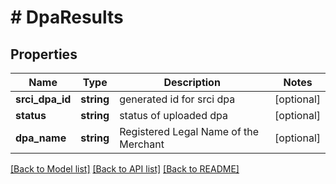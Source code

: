 # # DpaResults

## Properties

Name | Type | Description | Notes
------------ | ------------- | ------------- | -------------
**srci_dpa_id** | **string** | generated id for srci dpa | [optional]
**status** | **string** | status of uploaded dpa | [optional]
**dpa_name** | **string** | Registered Legal Name of the Merchant | [optional]

[[Back to Model list]](../../README.md#models) [[Back to API list]](../../README.md#endpoints) [[Back to README]](../../README.md)
